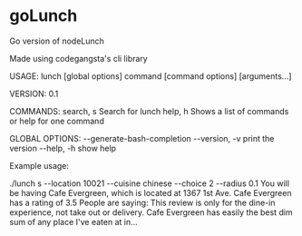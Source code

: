goLunch
=======

Go version of nodeLunch

Made using codegangsta's cli library

USAGE:
   lunch [global options] command [command options] [arguments...]

VERSION:
   0.1

COMMANDS:
   search, s    Search for lunch
   help, h      Shows a list of commands or help for one command

GLOBAL OPTIONS:
   --generate-bash-completion
   --version, -v                print the version
   --help, -h                   show help
   
Example usage:

./lunch s --location 10021 --cuisine chinese --choice 2 --radius 0.1
You will be having Cafe Evergreen, which is located at 1367 1st Ave.
Cafe Evergreen has a rating of 3.5
People are saying: This review is only for the dine-in experience, not take out or delivery. Cafe Evergreen has easily the best dim sum of any place I've eaten at in...
